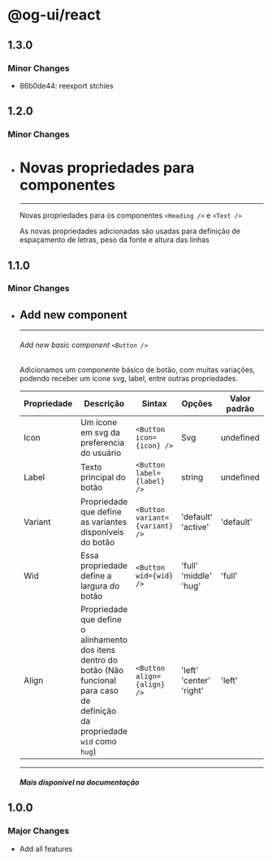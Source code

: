 # @og-ui/react

## 1.3.0

### Minor Changes

- 86b0de44: reexport stchies

## 1.2.0

### Minor Changes

- # Novas propriedades para componentes

  ***

  Novas propriedades para os componentes `<Heading />` e `<Text />`

  As novas propriedades adicionadas são usadas para definição de espaçamento de letras, peso da fonte e altura das linhas

## 1.1.0

### Minor Changes

- ## Add new component

  ***

  ###### Add new basic component `<Button />`

  Adicionamos um componente básico de botão, com muitas variações, podendo receber um ícone svg, label, entre outras propriedades.

  | Propriedade | Descrição                                                                                                                             | Sintax                         | Opções                            | Valor padrão | Opcional |
  | ----------- | ------------------------------------------------------------------------------------------------------------------------------------- | ------------------------------ | --------------------------------- | ------------ | -------- |
  | Icon        | Um ícone em svg da preferencia do usuário                                                                                             | `<Button icon={icon} />`       | Svg                               | undefined    | `true`   |
  | Label       | Texto principal do botão                                                                                                              | `<Button label={label} />`     | string                            | undefined    | `true`   |
  | Variant     | Propriedade que define as variantes disponíveis do botão                                                                              | `<Button variant={variant} />` | 'default' <br> 'active'           | 'default'    | `true`   |
  | Wid         | Essa propriedade define a largura do botão                                                                                            | `<Button wid={wid} />`         | 'full' <br>'middle' <br>'hug'     | 'full'       | `true`   |
  | Align       | Propriedade que define o alinhamento dos itens dentro do botão (Não funcional para caso de definição da propriedade `wid` como `hug`) | `<Button align={align} />`     | 'left' <br> 'center' <br> 'right' | 'left'       | `true`   |

  ***

  #### _Mais disponível na documentação_

## 1.0.0

### Major Changes

- Add all features
